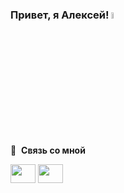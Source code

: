 ### Привет, я Алексей! <a href="https://www.gautamkrishnar.com/"><img src="https://media.giphy.com/media/hvRJCLFzcasrR4ia7z/giphy.gif" width="5%"></a>


🔗 &nbsp;**Связь со мной**
<p align="left">
<a href="https://www.linkedin.com/in/alexey-zaveryaev-a54540246/" target="blank"><img align="center" src="https://raw.githubusercontent.com/rahuldkjain/github-profile-readme-generator/master/src/images/icons/Social/linked-in-alt.svg" height="30" width="40" /></a>
<a href="mailto:alexey10zav@gmail.com" target="blank"><img align="center" src="https://upload.wikimedia.org/wikipedia/commons/thumb/7/7e/Gmail_icon_%282020%29.svg/1200px-Gmail_icon_%282020%29.svg.png" height="30" width="40" /></a>




